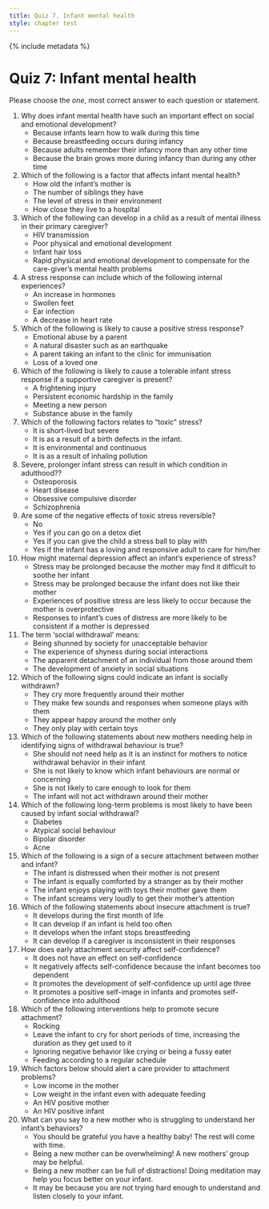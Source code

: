 ```yaml
---
title: Quiz 7. Infant mental health
style: chapter test
---
```


{% include metadata %}

# Quiz 7: Infant mental health

Please choose the *one*, most correct answer to each question or statement.

1. Why does infant mental health have such an important effect on social and emotional development?
    -   Because infants learn how to walk during this time
    -   Because breastfeeding occurs during infancy
    -   Because adults remember their infancy more than any other time
    +   Because the brain grows more during infancy than during any other time
2. Which of the following is a factor that affects infant mental health?
    -   How old the infant’s mother is
    -   The number of siblings they have
    +   The level of stress in their environment
    -   How close they live to a hospital
3. Which of the following can develop in a child as a result of mental illness in their primary caregiver? 
    -   HIV transmission
    +   Poor physical and emotional development
    -   Infant hair loss
    -   Rapid physical and emotional development to compensate for the care-giver’s mental health problems
4. A stress response can include which of the following internal experiences?
    +   An increase in hormones
    -   Swollen feet
    -   Ear infection
    -   A decrease in heart rate
5. Which of the following is likely to cause a positive stress response?
    -   Emotional abuse by a parent
    -   A natural disaster such as an earthquake
    +   A parent taking an infant to the clinic for immunisation
    +   Loss of a loved one
6. Which of the following is likely to cause a tolerable infant stress response if a supportive caregiver is present?
    +   A frightening injury
    -   Persistent economic hardship in the family
    -   Meeting a new person
    -   Substance abuse in the family
7. Which of the following factors relates to “toxic” stress? 
    -   It is short-lived but severe 
    -   It is as a result of a birth defects in the infant.
    +   It is environmental and continuous
    -   It is as a result of inhaling pollution 
8. Severe, prolonger infant stress can result in which condition in adulthood??
    -   Osteoporosis
    +   Heart disease
    -   Obsessive compulsive disorder
    -   Schizophrenia
9. Are some of the negative effects of toxic stress reversible?
    -   No
    -   Yes if you can go on a detox diet
    -   Yes if you can give the child a stress ball to play with 
    +   Yes if the infant has a loving and responsive adult to care for him/her
10. How might maternal depression affect an infant’s experience of stress?
    +   Stress may be prolonged because the mother may find it difficult to soothe her infant 
    -   Stress may be prolonged because the infant does not like their mother
    -   Experiences of positive stress are less likely to occur because the mother is overprotective
    -   Responses to infant’s cues of distress are more likely to be consistent if a mother is depressed
11. The term ‘social withdrawal’ means:
    -   Being shunned by society for unacceptable behavior 
    -   The experience of shyness during social interactions
    +   The apparent detachment of an individual from those around them
    -   The development of anxiety in social situations
12. Which of the following signs could indicate an infant is socially withdrawn?
    -   They cry more frequently around their mother
    +   They make few sounds and responses when someone plays with them
    -   They appear happy around the mother only
    -   They only play with certain toys
13. Which of the following statements about new mothers needing help in identifying signs of withdrawal behaviour is true? 
    -   She should not need help as it is an instinct for mothers to notice withdrawal behavior in their infant
    +   She is not likely to know which infant behaviours are normal or concerning
    -   She is not likely to care enough to look for them
    -   The infant will not act withdrawn around their mother 
14. Which of the following long-term problems is most likely to have been caused by infant social withdrawal?
    -   Diabetes
    +   Atypical social behaviour
    -   Bipolar disorder
    -   Acne
15. Which of the following is a sign of a secure attachment between mother and infant?
    +   The infant is distressed when their mother is not present
    -   The infant is equally comforted by a stranger as by their mother
    -   The infant enjoys playing with toys their mother gave them
    -   The infant screams very loudly to get their mother’s attention
16. Which of the following statements about insecure attachment is true?
    -   It develops during the first month of life
    -   It can develop if an infant is held too often
    -   It develops when the infant stops breastfeeding 
    +   It can develop if a caregiver is inconsistent in their responses
17. How does early attachment security affect self-confidence?
    -   It does not have an effect on self-confidence
    -   It negatively affects self-confidence because the infant becomes too dependent
    -   It promotes the development of self-confidence up until age three
    +   It promotes a positive self-image in infants and promotes self-confidence into adulthood
18. Which of the following interventions help to promote secure attachment? 
    +   Rocking
    -   Leave the infant to cry for short periods of time, increasing the duration as they get used to it
    -   Ignoring negative behavior like crying or being a fussy eater
    -   Feeding according to a regular schedule
19. Which factors below should alert a care provider to attachment problems?
    -   Low income in the mother
    +   Low weight in the infant even with adequate feeding
    -   An HIV positive mother
    -   An HIV positive infant
20. What can you say to a new mother who is struggling to understand her infant’s behaviors?
    -   You should be grateful you have a healthy baby! The rest will come with time.
    +   Being a new mother can be overwhelming! A new mothers’ group may be helpful.
    -   Being a new mother can be full of distractions! Doing meditation may help you focus better on your infant.
    -   It may be because you are not trying hard enough to understand and listen closely to your infant.
